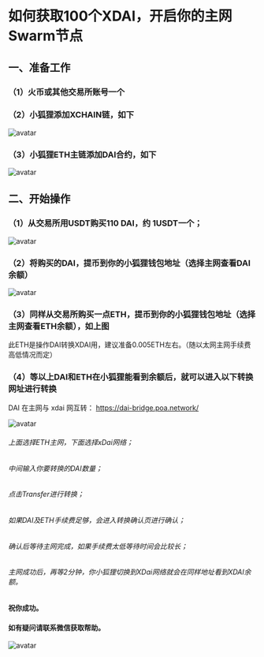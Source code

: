 # 如何获取100个XDAI，开启你的主网Swarm节点
## 一、准备工作
### （1）火币或其他交易所账号一个

### （2）小狐狸添加XCHAIN链，如下
![avatar](https://xidusoft.com/wp-content/uploads/2021/06/xchain-768x557.png)

### （3）小狐狸ETH主链添加DAI合约，如下

![avatar](https://xidusoft.com/wp-content/uploads/2021/06/dai-768x850.png)


## 二、开始操作
### （1）从交易所用USDT购买110 DAI，约 1USDT一个；
![avatar](https://xidusoft.com/wp-content/uploads/2021/06/huobi-138x300.jpg)

### （2）将购买的DAI，提币到你的小狐狸钱包地址（选择主网查看DAI余额）

![avatar](https://xidusoft.com/wp-content/uploads/2021/06/dai2-181x300.png)

### （3）同样从交易所购买一点ETH，提币到你的小狐狸钱包地址（选择主网查看ETH余额），如上图

此ETH是操作DAI转换XDAI用，建议准备0.005ETH左右。（随以太网主网手续费高低情况而定）

### （4）等以上DAI和ETH在小狐狸能看到余额后，就可以进入以下转换网址进行转换

DAI 在主网与 xdai 网互转： https://dai-bridge.poa.network/

![avatar](https://dai-bridge.poa.network/)

###### 上面选择ETH主网，下面选择xDai网络；
###### 中间输入你要转换的DAI数量；
###### 点击Transfer进行转换；
###### 如果DAI及ETH手续费足够，会进入转换确认页进行确认；
###### 确认后等待主网完成，如果手续费太低等待时间会比较长；
###### 主网成功后，再等2分钟，你小狐狸切换到XDai网络就会在同样地址看到XDAI余额。

#### 祝你成功。

#### 如有疑问请联系微信获取帮助。

![avatar](https://xidusoft.com/wp-content/uploads/2021/03/swarm-1-768x586.png)

